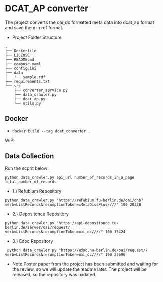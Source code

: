 # DCAT_AP converter
The project converts the oai_dc formatted meta data into dcat_ap format and save them in rdf format.






* Project Folder Structure
````
.
├── Dockerfile
├── LICENSE
├── README.md
├── compose.yaml
├── config.ini
├── data
│   └── sample.rdf
├── requirements.txt
└── src
    ├── converter_service.py
    ├── data_crawler.py
    ├── dcat_ap.py
    └── utils.py
````
## Docker 

* ```docker build --tag dcat_converter .```

WIP!
## Data Collection
Run the scprit below:
``` 
python data_crawler.py api_url number_of_records_in_a_page total_number_of_records
```
* 1.) Refubium Repository

```
python data_crawler.py "https://refubium.fu-berlin.de/oai/dnb?verb=ListRecords&resumptionToken=xMetaDissPlus////" 100 20338
```

* 2.) Depositonce Repository

```
python data_crawler.py "https://api-depositonce.tu-berlin.de/server/oai/request?verb=ListRecords&resumptionToken=oai_dc////" 100 15424
```
* 3.) Edoc Repository

```
 python data_crawler.py "https://edoc.hu-berlin.de/oai/request/?verb=ListRecords&resumptionToken=oai_dc////" 100 25696
```

* Note:Poster paper from the project has been submitted and waiting for the review, so we will update the readme later. The project will be released, so the repository was updated.
